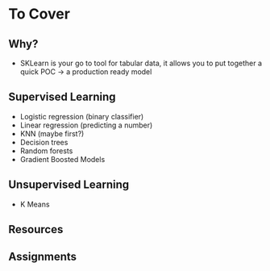 # To Cover

## Why? 
* SKLearn is your go to tool for tabular data, it allows you to put together a quick POC -> a production ready model 

## Supervised Learning
* Logistic regression (binary classifier)
* Linear regression (predicting a number) 
* KNN (maybe first?)
* Decision trees
* Random forests 
* Gradient Boosted Models

## Unsupervised Learning
* K Means

## Resources 

## Assignments 
